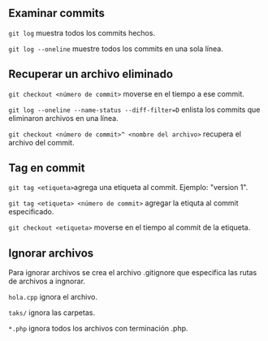 ## Examinar commits

`git log` muestra todos los commits hechos.

`git log --oneline` muestre todos los commits en una sola línea.

## Recuperar un archivo eliminado

`git checkout <número de commit>` moverse en el tiempo a ese commit.

`git log --oneline --name-status --diff-filter=D` enlista los commits que eliminaron archivos en una línea.

`git checkout <número de commit>^ <nombre del archivo>` recupera el archivo del commit.

## Tag en commit

`git tag <etiqueta>`agrega una etiqueta al commit. Ejemplo: "version 1".

`git tag <etiqueta> <número de commit>` agregar la etiquta al commit especificado.

`git checkout <etiqueta>` moverse en el tiempo al commit de la etiqueta.

## Ignorar archivos

Para ignorar archivos se crea el archivo .gitignore que especifica las rutas de archivos a ingnorar.

`hola.cpp` ignora el archivo.

`taks/` ignora las carpetas.

`*.php` ignora todos los archivos con terminación .php.